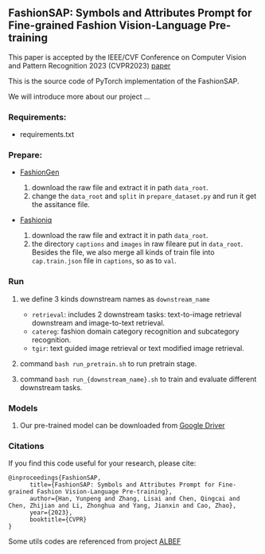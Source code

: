 ## FashionSAP: Symbols and Attributes Prompt for Fine-grained Fashion Vision-Language Pre-training

This paper is accepted by the IEEE/CVF Conference on Computer Vision and Pattern Recognition 2023 (CVPR2023) [paper](https://arxiv.org/abs/2304.05051)

This is the source code of PyTorch implementation of the FashionSAP. 

We will introduce more about our project ...

### Requirements:
* requirements.txt

### Prepare:

* [FashionGen](https://arxiv.org/abs/1806.08317)

    1. download the raw file and extract it in path `data_root`.
    2. change the `data_root` and `split` in `prepare_dataset.py` and run it get the assitance file.

* [Fashioniq](https://arxiv.org/abs/1905.12794)
    
    1. download the raw file and extract it in path `data_root`.
    2. the directory `captions` and `images` in raw fileare put in `data_root`. Besides the file, we also merge all kinds of train file into `cap.train.json` file in `captions`, so as to `val`.

### Run
1. we define 3 kinds downstream names as `downstream_name`

    * `retrieval`: includes 2 downstream tasks: text-to-image retrieval downstream and image-to-text retrieval.
    * `catereg`: fashion domain category recognition and subcategory recognition.
    * `tgir`:  text guided image retrieval or text modified image retrieval.

1. command `bash run_pretrain.sh` to run pretrain stage.
2. command `bash run_{downstream_name}.sh` to train and evaluate different downstream tasks.

### Models
1. Our pre-trained model can be downloaded from [Google Driver](https://drive.google.com/file/d/1yKm5b1L5rCe6HT7FkQ1Ta5D2HNstc5nv/view?usp=sharing)

### Citations
If you find this code useful for your research, please cite:
```
@inproceedings{FashionSAP,
      title={FashionSAP: Symbols and Attributes Prompt for Fine-grained Fashion Vision-Language Pre-training}, 
      author={Han, Yunpeng and Zhang, Lisai and Chen, Qingcai and Chen, Zhijian and Li, Zhonghua and Yang, Jianxin and Cao, Zhao},
      year={2023},
      booktitle={CVPR}
}
```

Some utils codes are referenced from project [ALBEF](https://github.com/salesforce/ALBEF)


